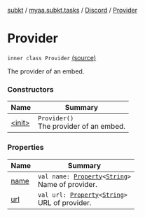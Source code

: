 [subkt](../../../index.md) / [myaa.subkt.tasks](../../index.md) / [Discord](../index.md) / [Provider](./index.md)

# Provider

`inner class Provider` [(source)](https://github.com/Myaamori/SubKt/blob/0.1.8/src/main/kotlin/myaa/subkt/tasks/discordtask.kt#L174)

The provider of an embed.

### Constructors

| Name | Summary |
|---|---|
| [&lt;init&gt;](-init-.md) | `Provider()`<br>The provider of an embed. |

### Properties

| Name | Summary |
|---|---|
| [name](name.md) | `val name: `[`Property`](https://docs.gradle.org/current/javadoc/org/gradle/api/provider/Property.html)`<`[`String`](https://kotlinlang.org/api/latest/jvm/stdlib/kotlin/-string/index.html)`>`<br>Name of provider. |
| [url](url.md) | `val url: `[`Property`](https://docs.gradle.org/current/javadoc/org/gradle/api/provider/Property.html)`<`[`String`](https://kotlinlang.org/api/latest/jvm/stdlib/kotlin/-string/index.html)`>`<br>URL of provider. |
